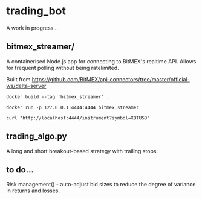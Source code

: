 # trading_bot

A work in progress...

## bitmex_streamer/

A containerised Node.js app for connecting to BitMEX's realtime API.  Allows for frequent polling without being ratelimited.

Built from https://github.com/BitMEX/api-connectors/tree/master/official-ws/delta-server

`docker build --tag 'bitmex_streamer' .`

`docker run -p 127.0.0.1:4444:4444 bitmex_streamer`

`curl "http://localhost:4444/instrument?symbol=XBTUSD"`

## trading_algo.py

A long and short breakout-based strategy with trailing stops.

## to do...

Risk management() - auto-adjust bid sizes to reduce the degree of variance in returns and losses. 
